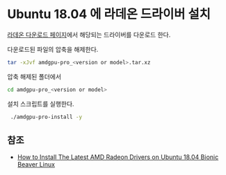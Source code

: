 # Ubuntu 18.04 에 라데온 드라이버 설치

[라데온 다운로드 페이지](https://www.amd.com/en/support)에서 해당되는 드라이버를 다운로드 한다.

다운로드된 파일의 압축을 해제한다.

```sh
tar -xJvf amdgpu-pro_<version or model>.tar.xz
```

압축 해제된 폴더에서

```sh
cd amdgpu-pro_<version or model>
```

설치 스크립트를 실행한다.

```sh
 ./amdgpu-pro-install -y
```

## 참조

- [How to Install The Latest AMD Radeon Drivers on Ubuntu 18.04 Bionic Beaver Linux](https://linuxconfig.org/how-to-install-the-latest-amd-radeon-drivers-on-ubuntu-18-04-bionic-beaver-linux)

